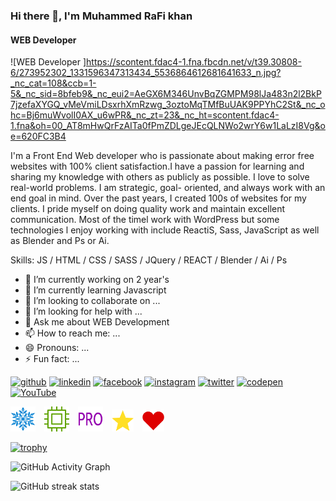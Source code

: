 ### Hi there 👋, I'm Muhammed RaFi khan
#### WEB Developer 
![WEB Developer ]https://scontent.fdac4-1.fna.fbcdn.net/v/t39.30808-6/273952302_1331596347313434_5536864612681641633_n.jpg?_nc_cat=108&ccb=1-5&_nc_sid=8bfeb9&_nc_eui2=AeGX6M346UnvBqZGMPM98lJa483n2l2BkP7jzefaXYGQ_vMeVmiLDsxrhXmRzwg_3oztoMqTMfBuUAK9PPYhC2St&_nc_ohc=Bj6muWvolI0AX_u6wPR&_nc_zt=23&_nc_ht=scontent.fdac4-1.fna&oh=00_AT8mHwQrFzAITa0fPmZDLgeJEcQLNWo2wrY6w1LaLzI8Vg&oe=620FC3B4

I'm a Front End Web developer who is passionate about making error  free websites with 100% client satisfaction.I have a passion for learning and sharing my knowledge with others as publicly as possible. I love to solve real-world problems. I am strategic, goal- oriented, and always work with an end goal in mind. Over the past years, I created 100s of websites for my clients. I pride myself on doing quality work and maintain excellent communication. Most of the timel work with WordPress but some technologies l enjoy working with include ReactiS, Sass, JavaScript as well as Blender and Ps or Ai. 





Skills:  JS / HTML / CSS / SASS / JQuery / REACT / Blender / Ai / Ps

- 🔭 I’m currently working on 2 year's  
- 🌱 I’m currently learning Javascript 
- 👯 I’m looking to collaborate on ... 
- 🤔 I’m looking for help with ... 
- 💬 Ask me about WEB Development  
- 📫 How to reach me: ... 
- 😄 Pronouns: ... 
- ⚡ Fun fact: ... 


[<img src='https://cdn.jsdelivr.net/npm/simple-icons@3.0.1/icons/github.svg' alt='github' height='40'>](https://github.com/rafialways)  [<img src='https://cdn.jsdelivr.net/npm/simple-icons@3.0.1/icons/linkedin.svg' alt='linkedin' height='40'>](https://www.linkedin.com/in/linkedin.com/)  [<img src='https://cdn.jsdelivr.net/npm/simple-icons@3.0.1/icons/facebook.svg' alt='facebook' height='40'>](https://www.facebook.com/MD.RAFI.KHAN.KING)  [<img src='https://cdn.jsdelivr.net/npm/simple-icons@3.0.1/icons/instagram.svg' alt='instagram' height='40'>](https://www.instagram.com/Instagram.com/)  [<img src='https://cdn.jsdelivr.net/npm/simple-icons@3.0.1/icons/twitter.svg' alt='twitter' height='40'>](https://twitter.com/twitter.com)  [<img src='https://cdn.jsdelivr.net/npm/simple-icons@3.0.1/icons/codepen.svg' alt='codepen' height='40'>](https://codepen.io/codepan.com)  [<img src='https://cdn.jsdelivr.net/npm/simple-icons@3.0.1/icons/youtube.svg' alt='YouTube' height='40'>](https://www.youtube.com/channel/youtube.com)  

<a href='https://archiveprogram.github.com/'><img src='https://raw.githubusercontent.com/acervenky/animated-github-badges/master/assets/acbadge.gif' width='40' height='40'></a> <a href='https://docs.github.com/en/developers'><img src='https://raw.githubusercontent.com/acervenky/animated-github-badges/master/assets/devbadge.gif' width='40' height='40'></a> <a href='https://github.com/pricing'><img src='https://raw.githubusercontent.com/acervenky/animated-github-badges/master/assets/pro.gif' width='40' height='40'></a> <a href='https://stars.github.com/'><img src='https://raw.githubusercontent.com/acervenky/animated-github-badges/master/assets/starbadge.gif' width='35' height='35'></a> <a href='https://docs.github.com/en/github/supporting-the-open-source-community-with-github-sponsors'><img src='https://raw.githubusercontent.com/acervenky/animated-github-badges/master/assets/sponsorbadge.gif' width='35' height='35'></a> 

[![trophy](https://github-profile-trophy.vercel.app/?username=rafialways)](https://github.com/ryo-ma/github-profile-trophy)

![GitHub Activity Graph](https://activity-graph.herokuapp.com/graph?username=rafialways)  

![GitHub streak stats](https://github-readme-streak-stats.herokuapp.com/?user=rafialways)  

